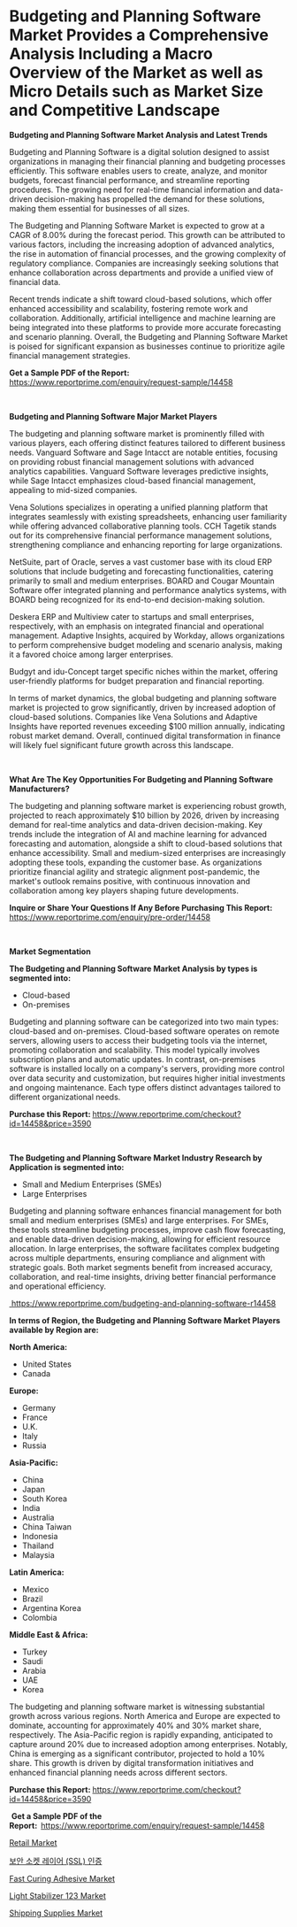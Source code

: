 <p><h1>Budgeting and Planning Software Market Provides a Comprehensive Analysis Including a Macro Overview of the Market as well as Micro Details such as Market Size and Competitive Landscape</h1></p><p><strong>Budgeting and Planning Software Market Analysis and Latest Trends</strong></p>
<p><p>Budgeting and Planning Software is a digital solution designed to assist organizations in managing their financial planning and budgeting processes efficiently. This software enables users to create, analyze, and monitor budgets, forecast financial performance, and streamline reporting procedures. The growing need for real-time financial information and data-driven decision-making has propelled the demand for these solutions, making them essential for businesses of all sizes.</p><p>The Budgeting and Planning Software Market is expected to grow at a CAGR of 8.00% during the forecast period. This growth can be attributed to various factors, including the increasing adoption of advanced analytics, the rise in automation of financial processes, and the growing complexity of regulatory compliance. Companies are increasingly seeking solutions that enhance collaboration across departments and provide a unified view of financial data.</p><p>Recent trends indicate a shift toward cloud-based solutions, which offer enhanced accessibility and scalability, fostering remote work and collaboration. Additionally, artificial intelligence and machine learning are being integrated into these platforms to provide more accurate forecasting and scenario planning. Overall, the Budgeting and Planning Software Market is poised for significant expansion as businesses continue to prioritize agile financial management strategies.</p></p>
<p><strong>Get a Sample PDF of the Report:&nbsp;</strong> <a href="https://www.reportprime.com/enquiry/request-sample/14458">https://www.reportprime.com/enquiry/request-sample/14458</a></p>
<p>&nbsp;</p>
<p><strong>Budgeting and Planning Software Major Market Players</strong></p>
<p><p>The budgeting and planning software market is prominently filled with various players, each offering distinct features tailored to different business needs. Vanguard Software and Sage Intacct are notable entities, focusing on providing robust financial management solutions with advanced analytics capabilities. Vanguard Software leverages predictive insights, while Sage Intacct emphasizes cloud-based financial management, appealing to mid-sized companies.</p><p>Vena Solutions specializes in operating a unified planning platform that integrates seamlessly with existing spreadsheets, enhancing user familiarity while offering advanced collaborative planning tools. CCH Tagetik stands out for its comprehensive financial performance management solutions, strengthening compliance and enhancing reporting for large organizations.</p><p>NetSuite, part of Oracle, serves a vast customer base with its cloud ERP solutions that include budgeting and forecasting functionalities, catering primarily to small and medium enterprises. BOARD and Cougar Mountain Software offer integrated planning and performance analytics systems, with BOARD being recognized for its end-to-end decision-making solution.</p><p>Deskera ERP and Multiview cater to startups and small enterprises, respectively, with an emphasis on integrated financial and operational management. Adaptive Insights, acquired by Workday, allows organizations to perform comprehensive budget modeling and scenario analysis, making it a favored choice among larger enterprises.</p><p>Budgyt and idu-Concept target specific niches within the market, offering user-friendly platforms for budget preparation and financial reporting.</p><p>In terms of market dynamics, the global budgeting and planning software market is projected to grow significantly, driven by increased adoption of cloud-based solutions. Companies like Vena Solutions and Adaptive Insights have reported revenues exceeding $100 million annually, indicating robust market demand. Overall, continued digital transformation in finance will likely fuel significant future growth across this landscape.</p></p>
<p>&nbsp;</p>
<p><strong>What Are The Key Opportunities For Budgeting and Planning Software Manufacturers?</strong></p>
<p><p>The budgeting and planning software market is experiencing robust growth, projected to reach approximately $10 billion by 2026, driven by increasing demand for real-time analytics and data-driven decision-making. Key trends include the integration of AI and machine learning for advanced forecasting and automation, alongside a shift to cloud-based solutions that enhance accessibility. Small and medium-sized enterprises are increasingly adopting these tools, expanding the customer base. As organizations prioritize financial agility and strategic alignment post-pandemic, the market's outlook remains positive, with continuous innovation and collaboration among key players shaping future developments.</p></p>
<p><strong>Inquire or Share Your Questions If Any Before Purchasing This Report:</strong> <a href="https://www.reportprime.com/enquiry/pre-order/14458">https://www.reportprime.com/enquiry/pre-order/14458</a></p>
<p>&nbsp;</p>
<p><strong>Market Segmentation</strong></p>
<p><strong>The Budgeting and Planning Software Market Analysis by types is segmented into:</strong></p>
<p><ul><li>Cloud-based</li><li>On-premises</li></ul></p>
<p><p>Budgeting and planning software can be categorized into two main types: cloud-based and on-premises. Cloud-based software operates on remote servers, allowing users to access their budgeting tools via the internet, promoting collaboration and scalability. This model typically involves subscription plans and automatic updates. In contrast, on-premises software is installed locally on a company's servers, providing more control over data security and customization, but requires higher initial investments and ongoing maintenance. Each type offers distinct advantages tailored to different organizational needs.</p></p>
<p><strong>Purchase this Report:&nbsp;</strong><a href="https://www.reportprime.com/checkout?id=14458&price=3590">https://www.reportprime.com/checkout?id=14458&price=3590</a></p>
<p>&nbsp;</p>
<p><strong>The Budgeting and Planning Software Market Industry Research by Application is segmented into:</strong></p>
<p><ul><li>Small and Medium Enterprises (SMEs)</li><li>Large Enterprises</li></ul></p>
<p><p>Budgeting and planning software enhances financial management for both small and medium enterprises (SMEs) and large enterprises. For SMEs, these tools streamline budgeting processes, improve cash flow forecasting, and enable data-driven decision-making, allowing for efficient resource allocation. In large enterprises, the software facilitates complex budgeting across multiple departments, ensuring compliance and alignment with strategic goals. Both market segments benefit from increased accuracy, collaboration, and real-time insights, driving better financial performance and operational efficiency.</p></p>
<p><a href="https://www.reportprime.com/budgeting-and-planning-software-r14458">&nbsp;https://www.reportprime.com/budgeting-and-planning-software-r14458</a></p>
<p><strong>In terms of Region, the Budgeting and Planning Software Market Players available by Region are:</strong></p>
<p>
    <p> <strong> North America: </strong>
        <ul>
            <li>United States</li>
            <li>Canada</li>
        </ul>
        </p> 
    <p> <strong> Europe: </strong>
        <ul>
            <li>Germany</li>
            <li>France</li>
            <li>U.K.</li>
            <li>Italy</li>
            <li>Russia</li>
        </ul>
        </p> 
    <p> <strong> Asia-Pacific: </strong>
        <ul>
            <li>China</li>
            <li>Japan</li>
            <li>South Korea</li>
            <li>India</li>
            <li>Australia</li>
            <li>China Taiwan</li>
            <li>Indonesia</li>
            <li>Thailand</li>
            <li>Malaysia</li>
        </ul>
        </p> 
    <p> <strong> Latin America: </strong>
        <ul>
            <li>Mexico</li>
            <li>Brazil</li>
            <li>Argentina Korea</li>
            <li>Colombia</li>
        </ul>
        </p> 
    <p> <strong> Middle East & Africa: </strong>
        <ul>
            <li>Turkey</li>
            <li>Saudi</li>
            <li>Arabia</li>
            <li>UAE</li>
            <li>Korea</li>
        </ul>
    </p>
    </p>
<p><p>The budgeting and planning software market is witnessing substantial growth across various regions. North America and Europe are expected to dominate, accounting for approximately 40% and 30% market share, respectively. The Asia-Pacific region is rapidly expanding, anticipated to capture around 20% due to increased adoption among enterprises. Notably, China is emerging as a significant contributor, projected to hold a 10% share. This growth is driven by digital transformation initiatives and enhanced financial planning needs across different sectors.</p></p>
<p><strong>Purchase this Report: </strong><a href="https://www.reportprime.com/checkout?id=14458&price=3590">https://www.reportprime.com/checkout?id=14458&price=3590</a></p>
<p>&nbsp;<strong>Get a Sample PDF of the Report:&nbsp;&nbsp;</strong><a href="https://www.reportprime.com/enquiry/request-sample/14458">https://www.reportprime.com/enquiry/request-sample/14458</a></p>
<p><strong></strong></p>
<p><p><a href="https://medium.com/@cpierre31945/the-retail-market-has-witnessed-significant-growth-in-recent-years-and-this-trend-is-expected-to-d47681129db3">Retail Market</a></p><p><a href="https://medium.com/@marielesch2023/%EC%84%B8%EA%B3%84-secure-sockets-layer-ssl-certification-market-%EC%9D%80-2024%EC%97%90%EC%84%9C-2031%EB%A1%9C-%EC%97%B0%ED%8F%89%EA%B7%A0-%EC%A6%9D%EA%B0%80%EC%9C%A8%EC%9D%84-%EB%B3%B4%EC%9D%BC-%EA%B2%83%EC%9C%BC%EB%A1%9C-%EC%98%88%EC%83%81%EB%90%A9%EB%8B%88%EB%8B%A4-10427e0290c4?postPublishedType=initial">보안 소켓 레이어 (SSL) 인증</a></p><p><a href="https://www.linkedin.com/pulse/exploring-fast-curing-adhesive-market-dynamics-global-weche?trackingId=eqpKl0DoTdKw7DYRS1Y%2Fig%3D%3D">Fast Curing Adhesive Market</a></p><p><a href="https://issuu.com/reportprime-2/docs/light-stabilizer-123-market-size-20_89837bf972215f">Light Stabilizer 123 Market</a></p><p><a href="https://medium.com/@cpierre31945/the-shipping-supplies-market-is-experiencing-higher-than-anticipated-demand-compared-to-764d88f8f16c">Shipping Supplies Market</a></p></p>